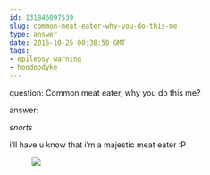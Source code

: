 ```yaml
---
id: 131846097539
slug: common-meat-eater-why-you-do-this-me
type: answer
date: 2015-10-25 00:38:50 GMT
tags:
- epilepsy warning
- hoodoodyke
---
```

question: Common meat eater, why you do this me?

answer: <p>*snorts*</p><p>i’ll have u know that i’m a majestic meat eater :P</p><figure data-orig-height="184" data-orig-width="245"><img src="https://31.media.tumblr.com/dfe56317116c1c5ed8e4fd154986dd23/tumblr_inline_nwr36k1WZB1rdzs46_500.gif" data-orig-height="184" data-orig-width="245"></figure>